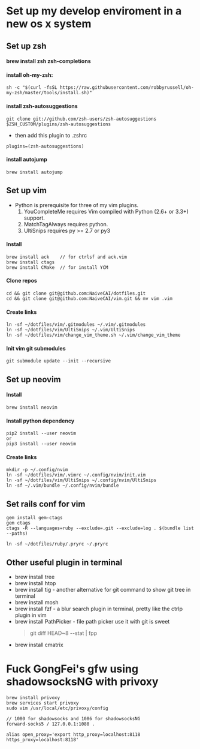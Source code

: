 # Set up my develop enviroment in a new os x system
## Set up zsh
#### brew install zsh zsh-completions
#### install oh-my-zsh:
```
sh -c "$(curl -fsSL https://raw.githubusercontent.com/robbyrussell/oh-my-zsh/master/tools/install.sh)"
```
#### install zsh-autosuggestions
```
git clone git://github.com/zsh-users/zsh-autosuggestions $ZSH_CUSTOM/plugins/zsh-autosuggestions
```
- then add this plugin to .zshrc
```
plugins=(zsh-autosuggestions)
```
#### install autojump
```
brew install autojump
```

## Set up vim
- Python is prerequisite for three of my vim plugins.
  1. YouCompleteMe requires Vim compiled with Python (2.6+ or 3.3+) support.
  2. MatchTagAlways requires python.
  3. UltiSnips requires py >= 2.7 or py3

#### Install
```
brew install ack    // for ctrlsf and ack.vim
brew install ctags
brew install CMake  // for install YCM
```
#### Clone repos
```
cd && git clone git@github.com:NaiveCAI/dotfiles.git
cd && git clone git@github.com:NaiveCAI/vim.git && mv vim .vim
```
#### Create links
```
ln -sf ~/dotfiles/vim/.gitmodules ~/.vim/.gitmodules
ln -sf ~/dotfiles/vim/UltiSnips ~/.vim/UltiSnips
ln -sf ~/dotfiles/vim/change_vim_theme.sh ~/.vim/change_vim_theme
```
#### Init vim git submodules
```
git submodule update --init --recursive
```

## Set up neovim
#### Install
```
brew install neovim
```

#### Install python dependency
```
pip2 install --user neovim
or
pip3 install --user neovim
```

#### Create links
```
mkdir -p ~/.config/nvim
ln -sf ~/dotfiles/vim/.vimrc ~/.config/nvim/init.vim
ln -sf ~/dotfiles/vim/UltiSnips ~/.config/nvim/UltiSnips
ln -sf ~/.vim/bundle ~/.config/nvim/bundle
```

## Set rails conf for vim
```
gem install gem-ctags
gem ctags
ctags -R --languages=ruby --exclude=.git --exclude=log . $(bundle list --paths)

ln -sf ~/dotfiles/ruby/.pryrc ~/.pryrc
```


## Other useful plugin in terminal
- brew install tree
- brew install htop
- brew install tig        - another alternative for git command to show git tree in terminal
- brew install mosh
- brew install fzf        - a blur search plugin in terminal, pretty like the ctrlp plugin in vim
- brew install PathPicker - file path picker use it with git is sweet
  > git diff HEAD~8 --stat | fpp
- brew install cmatrix


# Fuck GongFei's gfw using shadowsocksNG with privoxy
```
brew install privoxy
brew services start privoxy
sudo vim /usr/local/etc/privoxy/config

// 1080 for shadowsocks and 1086 for shadowsocksNG
forward-socks5 / 127.0.0.1:1080 .

alias open_proxy='export http_proxy=localhost:8118 https_proxy=localhost:8118'
```

